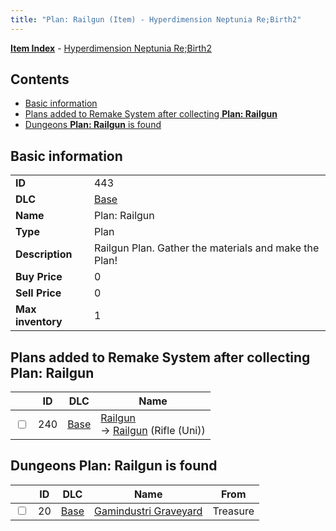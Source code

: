 ```yaml
---
title: "Plan: Railgun (Item) - Hyperdimension Neptunia Re;Birth2"
---
```


[**Item Index**](/neptunia/rb2/item/index.html) - [Hyperdimension Neptunia Re;Birth2](/neptunia/rb2)

## Contents

- [Basic information](#basic-information)
- [Plans added to Remake System after collecting **Plan: Railgun**](#plans-added-to-remake-system-after-collecting-plan-railgun)
- [Dungeons **Plan: Railgun** is found](#dungeons-plan-railgun-is-found)

## Basic information

|   |   |
| -- | -- |
| **ID** | 443 |
| **DLC** | [Base](/neptunia/rb2/dlc/0-base.html) |
| **Name** | Plan: Railgun |
| **Type** | Plan |
| **Description** | Railgun Plan. Gather the materials and make the Plan! |
| **Buy Price** | 0 |
| **Sell Price** | 0 |
| **Max inventory** | 1 |

## Plans added to Remake System after collecting **Plan: Railgun**

|    | ID | DLC | Name |
| -- | -- | --- | ---- |
| <input type="checkbox" id="rb2-remake-0-240" class="trackbox" /> | 240 | [Base](/neptunia/rb2/dlc/0-base.html) | [Railgun](/neptunia/rb2/remake/0-240-railgun.html)<br />→ [Railgun](/neptunia/rb2/item/0-1127-railgun.html) (Rifle (Uni)) |

## Dungeons **Plan: Railgun** is found

|    | ID | DLC | Name | From |
| -- | -- | --- | ---- | ---- |
| <input type="checkbox" id="rb2-dungeon-0-20" class="trackbox" /> | 20 | [Base](/neptunia/rb2/dlc/0-base.html) | [Gamindustri Graveyard](/neptunia/rb2/dungeon/0-20-gamindustri-graveyard.html) | Treasure |